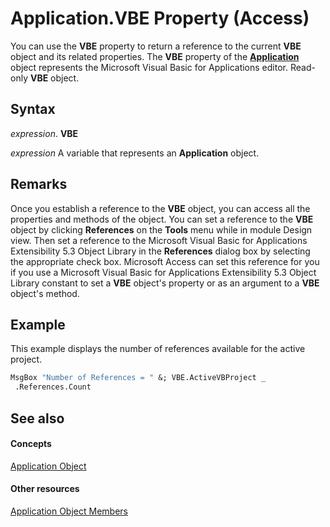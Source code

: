 
# Application.VBE Property (Access)

You can use the  **VBE** property to return a reference to the current **VBE** object and its related properties. The **VBE** property of the **[Application](aefb0713-97e6-e2c7-e530-8fd2e1316a55.md)** object represents the Microsoft Visual Basic for Applications editor. Read-only **VBE** object.


## Syntax

 _expression_. **VBE**

 _expression_ A variable that represents an **Application** object.


## Remarks

Once you establish a reference to the  **VBE** object, you can access all the properties and methods of the object. You can set a reference to the **VBE** object by clicking **References** on the **Tools** menu while in module Design view. Then set a reference to the Microsoft Visual Basic for Applications Extensibility 5.3 Object Library in the **References** dialog box by selecting the appropriate check box. Microsoft Access can set this reference for you if you use a Microsoft Visual Basic for Applications Extensibility 5.3 Object Library constant to set a **VBE** object's property or as an argument to a **VBE** object's method.


## Example

This example displays the number of references available for the active project.


```vb
MsgBox "Number of References = " &; VBE.ActiveVBProject _ 
 .References.Count
```


## See also


#### Concepts


[Application Object](aefb0713-97e6-e2c7-e530-8fd2e1316a55.md)
#### Other resources


[Application Object Members](3ab5276c-d52a-72a9-244c-ec92ead48811.md)
